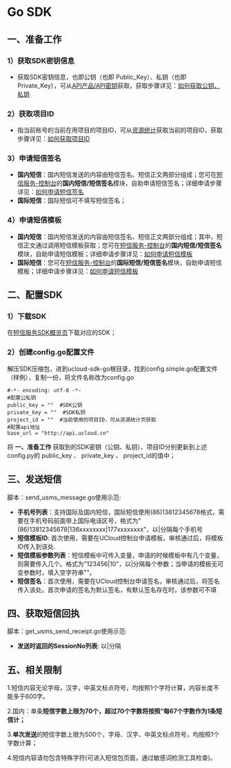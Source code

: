 # Go SDK



## 一、准备工作

### 1）获取SDK密钥信息

  - 获取SDK密钥信息，也即公钥（也即 Public\_Key）、私钥（也即
    Private\_Key），可从[API产品/API密钥](https://console.ucloud.cn/uapi/apikey)获取，获取步骤详见：[如何获取公钥、私钥](usms/faq/1109)

### 2）获取项目ID

  - 指当前账号的当前在用项目的项目ID，可从[资源统计](https://console.ucloud.cn/dashboard)获取当前的项目ID，获取步骤详见：[如何获取项目ID](usms/faq/1109)

### 3）申请短信签名

  - **国内短信**：国内短信发送的内容由短信签名、短信正文两部分组成；您可在[短信服务-控制台](https://console.ucloud.cn/usms)的**国内短信/短信签名**模块，自助申请短信签名；详细申请步骤详见：[如何申请短信签名](usms/guide/5003/303)
  - **国际短信**：国际短信可不填写短信签名；

### 4）申请短信模板

  - **国内短信**：国内短信发送的内容由短信签名、短信正文两部分组成；其中，短信正文通过调用短信模板获取；您可在[短信服务-控制台](https://console.ucloud.cn/usms)的**国内短信/短信签名**模块，自助申请短信模板；详细申请步骤详见：[如何申请短信模板](usms/guide/5003/305)
  - **国际短信**：您可在[短信服务-控制台](https://console.ucloud.cn/usms)的**国际短信/短信签名**模块，自助申请短信模板；详细申请步骤详见：[如何申请短信模板](usms/guide/5005/505#二、自助申请短信模板)

## 二、配置SDK

### 1）下载SDK

在[短信服务SDK概览页](usms/sdk_docs/7001)下载对应的SDK；

### 2）创建config.go配置文件

解压SDK压缩包，进到ucloud-sdk-go根目录，找到config.simple.go配置文件（样例），复制一份，将文件名称改为config.go

    #-*- encoding: utf-8 -*-
    #配置公私钥
    public_key = ""  #SDK公钥
    private_key = ""  #SDK私钥
    project_id = ""  #当前使用的项目ID，可从资源统计页获取
    #配置api地址
    base_url = "http://api.ucloud.cn"

将 **一、准备工作** 获取到的SDK密钥（公钥、私钥）、项目ID分别更新到上述config.py的 public\_key 、
private\_key 、 project\_id的值中；

## 三、发送短信

脚本：send\_usms\_message.go使用示范:

  - **手机号列表**：支持国际及国内短信，国际短信使用(86)13812345678格式，需要在手机号码前面带上国际电话区号，格式为"(86)13812345678|136xxxxxxxx|177xxxxxxxx"，以|分隔每个手机号
  - **短信模板ID**: 首次使用，需要在UCloud控制台申请模板，审核通过后，将模板ID传入到该处.
  - **短信模板参数列表**：短信模板中可传入变量，申请的时候模板中有几个变量，则需要传入几个。格式为"123456|10"，以|分隔每个参数；当申请的模板无可变参数时，填入空字符串""。
  - **短信签名**：首次使用，需要在UCloud控制台申请签名，审核通过后，将签名传入该处。首次申请的签名为默认签名，有默认签名存在时，该参数可不填

## 四、获取短信回执

脚本：get\_usms\_send\_receipt.go使用示范:

  - **发送时返回的SessionNo列表**: 以|分隔

## 五、相关限制

1.短信内容无论字母，汉字，中英文标点符号，均按照1个字符计算，内容长度不能多于600字。

2.国内：单条**短信字数上限为70个，超过70个字数将按照“每67个字数作为1条短信计；**

3.**单次发送**的短信字数上限为500个，字母、汉字、中英文标点符号，均按照1个字数计算；

4.短信内容请勿包含特殊字符(可进入短信包页面，通过敏感词检测工具检查)。